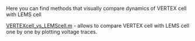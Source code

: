 Here you can find methods that visually compare dynamics of VERTEX cell with LEMS cell

[VERTEXcell_vs_LEMScell.m](VERTEXcell_vs_LEMScell.m) - allows to compare VERTEX cell with LEMS cell one by one by plotting voltage traces.